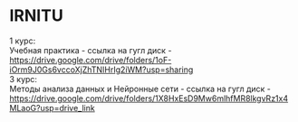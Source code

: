 # IRNITU
1 курс:  
Учебная практика - ссылка на гугл диск - https://drive.google.com/drive/folders/1oF-iOrm9J0Gs6vccoXjZhTNIHrIg2iWM?usp=sharing  
3 курс:  
Методы анализа данных и Нейронные сети - ссылка на гугл диск - https://drive.google.com/drive/folders/1X8HxEsD9Mw6mlhfMR8lkgvRz1x4MLaoG?usp=drive_link
